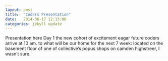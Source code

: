 ```yaml
---
layout: post
title:  "Coders Presentation"
date:   2014-06-17 12:13:00
categories: jekyll update
---
```


Presentation here
Day 1 the new cohort of excitement eagar future coders arrive at 10 am. 
to what will be our home for the next 7 week: located on the basement 
floor of one of collective’s popus shops on camden highstreer, I wasn’t sure.